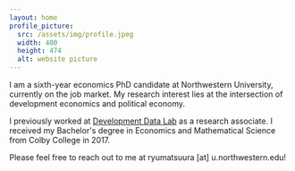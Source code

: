 ```yaml
---
layout: home
profile_picture:
  src: /assets/img/profile.jpeg
  width: 400
  height: 474
  alt: website picture
---
```


<p>
I am a sixth-year economics PhD candidate at Northwestern University, currently on the job market. My research interest lies at the intersection of development economics and political economy. 
</p>

<p>
I previously worked at <a href="http://www.devdatalab.org">Development Data Lab</a> as a research associate. I received my Bachelor's degree in Economics and Mathematical Science from Colby College in 2017.
</p>

<p>
Please feel free to reach out to me at ryumatsuura [at] u.northwestern.edu!
</p>